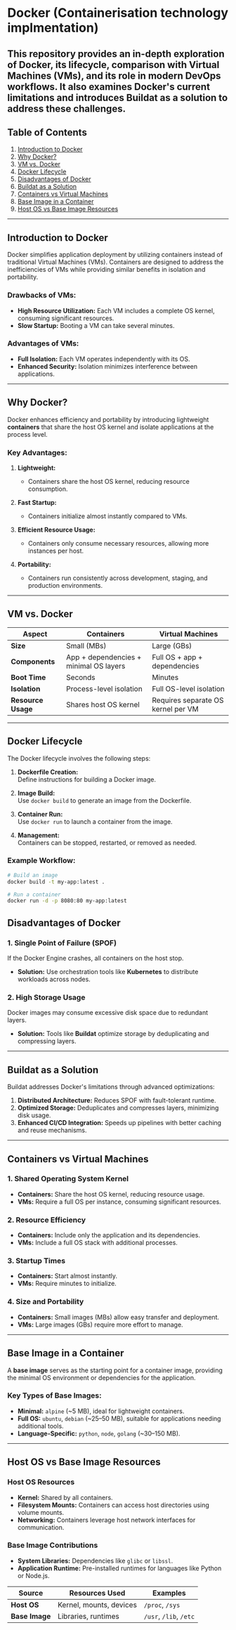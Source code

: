 # Docker (Containerisation technology implmentation)

This repository provides an in-depth exploration of Docker, its lifecycle, comparison with Virtual Machines (VMs), and its role in modern DevOps workflows. It also examines Docker's current limitations and introduces **Buildat** as a solution to address these challenges.
---

## **Table of Contents**  
1. [Introduction to Docker](#introduction-to-docker)  
2. [Why Docker?](#why-docker)  
3. [VM vs. Docker](#vm-vs-docker)  
4. [Docker Lifecycle](#docker-lifecycle)  
5. [Disadvantages of Docker](#disadvantages-of-docker)  
6. [Buildat as a Solution](#buildat-as-a-solution)  
7. [Containers vs Virtual Machines](#containers-vs-virtual-machines)  
8. [Base Image in a Container](#base-image-in-a-container)  
9. [Host OS vs Base Image Resources](#host-os-vs-base-image-resources)  

---

## **Introduction to Docker**

Docker simplifies application deployment by utilizing containers instead of traditional Virtual Machines (VMs). Containers are designed to address the inefficiencies of VMs while providing similar benefits in isolation and portability.

### **Drawbacks of VMs:**  
- **High Resource Utilization:** Each VM includes a complete OS kernel, consuming significant resources.  
- **Slow Startup:** Booting a VM can take several minutes.  

### **Advantages of VMs:**  
- **Full Isolation:** Each VM operates independently with its OS.  
- **Enhanced Security:** Isolation minimizes interference between applications.  

---

## **Why Docker?**

Docker enhances efficiency and portability by introducing lightweight **containers** that share the host OS kernel and isolate applications at the process level.

### **Key Advantages:**  
1. **Lightweight:**  
   - Containers share the host OS kernel, reducing resource consumption.  

2. **Fast Startup:**  
   - Containers initialize almost instantly compared to VMs.  

3. **Efficient Resource Usage:**  
   - Containers only consume necessary resources, allowing more instances per host.  

4. **Portability:**  
   - Containers run consistently across development, staging, and production environments.  

---

## **VM vs. Docker**

| **Aspect**          | **Containers**                           | **Virtual Machines**                    |  
|---------------------|------------------------------------------|-----------------------------------------|  
| **Size**            | Small (MBs)                              | Large (GBs)                             |  
| **Components**      | App + dependencies + minimal OS layers   | Full OS + app + dependencies            |  
| **Boot Time**       | Seconds                                  | Minutes                                 |  
| **Isolation**       | Process-level isolation                  | Full OS-level isolation                 |  
| **Resource Usage**  | Shares host OS kernel                    | Requires separate OS kernel per VM      |  

---

## **Docker Lifecycle**

The Docker lifecycle involves the following steps:

1. **Dockerfile Creation:**  
   Define instructions for building a Docker image.  

2. **Image Build:**  
   Use `docker build` to generate an image from the Dockerfile.  

3. **Container Run:**  
   Use `docker run` to launch a container from the image.  

4. **Management:**  
   Containers can be stopped, restarted, or removed as needed.  

### **Example Workflow:**
```bash
# Build an image
docker build -t my-app:latest .

# Run a container
docker run -d -p 8080:80 my-app:latest
```

## **Disadvantages of Docker**

### **1. Single Point of Failure (SPOF)**
If the Docker Engine crashes, all containers on the host stop.  
- **Solution:** Use orchestration tools like **Kubernetes** to distribute workloads across nodes.

### **2. High Storage Usage**
Docker images may consume excessive disk space due to redundant layers.  
- **Solution:** Tools like **Buildat** optimize storage by deduplicating and compressing layers.

---

## **Buildat as a Solution**

Buildat addresses Docker's limitations through advanced optimizations:  
1. **Distributed Architecture:** Reduces SPOF with fault-tolerant runtime.  
2. **Optimized Storage:** Deduplicates and compresses layers, minimizing disk usage.  
3. **Enhanced CI/CD Integration:** Speeds up pipelines with better caching and reuse mechanisms.

---

## **Containers vs Virtual Machines**

### **1. Shared Operating System Kernel**
- **Containers:** Share the host OS kernel, reducing resource usage.  
- **VMs:** Require a full OS per instance, consuming significant resources.

### **2. Resource Efficiency**
- **Containers:** Include only the application and its dependencies.  
- **VMs:** Include a full OS stack with additional processes.

### **3. Startup Times**
- **Containers:** Start almost instantly.  
- **VMs:** Require minutes to initialize.

### **4. Size and Portability**
- **Containers:** Small images (MBs) allow easy transfer and deployment.  
- **VMs:** Large images (GBs) require more effort to manage.

---

## **Base Image in a Container**

A **base image** serves as the starting point for a container image, providing the minimal OS environment or dependencies for the application.

### **Key Types of Base Images:**  
- **Minimal:** `alpine` (~5 MB), ideal for lightweight containers.  
- **Full OS:** `ubuntu`, `debian` (~25–50 MB), suitable for applications needing additional tools.  
- **Language-Specific:** `python`, `node`, `golang` (~30–150 MB).

---

## **Host OS vs Base Image Resources**

### **Host OS Resources**
- **Kernel:** Shared by all containers.  
- **Filesystem Mounts:** Containers can access host directories using volume mounts.  
- **Networking:** Containers leverage host network interfaces for communication.  

### **Base Image Contributions**
- **System Libraries:** Dependencies like `glibc` or `libssl`.  
- **Application Runtime:** Pre-installed runtimes for languages like Python or Node.js.  

| **Source**     | **Resources Used**         | **Examples**         |  
|----------------|---------------------------|----------------------|  
| **Host OS**    | Kernel, mounts, devices   | `/proc`, `/sys`      |  
| **Base Image** | Libraries, runtimes       | `/usr`, `/lib`, `/etc` |
